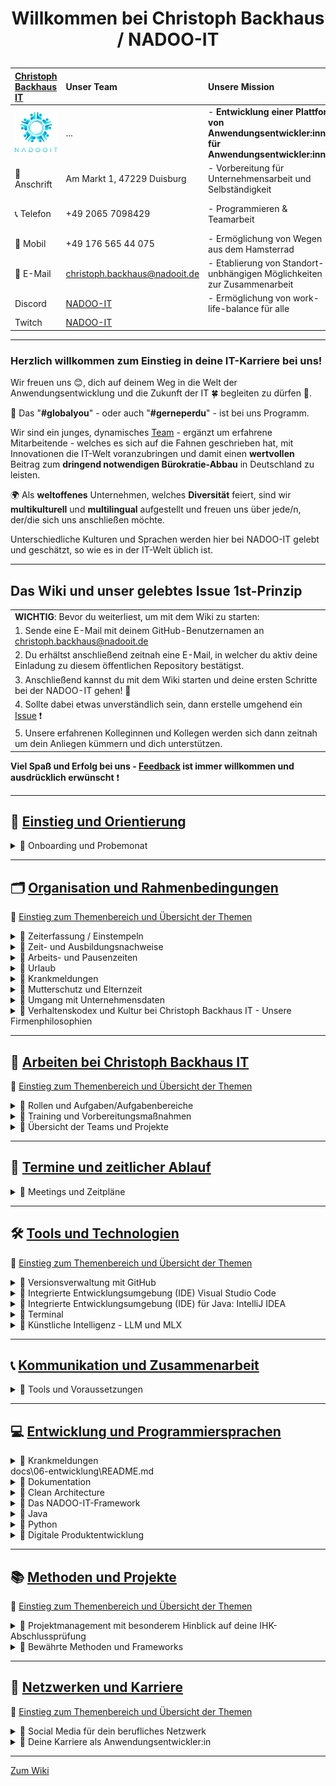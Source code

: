 # <p align="center">Willkommen bei Christoph Backhaus / NADOO-IT</p>

| [Christoph Backhaus IT](https://wirrettendeinezeit.de) | **Unser Team**                                        | **Unsere Mission**                                                                              | **Unsere Kernwerte**                                                                             |
| :----------------------------------------------------- | :---------------------------------------------------- | :---------------------------------------------------------------------------------------------- | :----------------------------------------------------------------------------------------------- |
| ![NADOO-IT](images/nadooit.png)                        | ...                                                   | - **Entwicklung einer Plattform von Anwendungsentwickler:innen für Anwendungsentwickler:innen** | - **Es gibt keine Fehler, sondern ausschließlich Chancen, sich gemeinsam weiterzuentwickeln!** |
| 🏣 Anschrift                                           | Am Markt 1, 47229 Duisburg                            | - Vorbereitung für Unternehmensarbeit und Selbständigkeit                                       | - **Es gibt keine dummen Fragen!**                                                               |
| 📞 Telefon                                             | +49 2065 7098429                                      | - Programmieren & Teamarbeit                                                                    | - **nur gemeinsam/zusammen sind wir stark!**                                                     |
| 📱 Mobil                                               | +49 176 565 44 075                                    | - Ermöglichung von Wegen aus dem Hamsterrad                                                     |                                                                                                  |
| 📧 E-Mail                                              | <christoph.backhaus@nadooit.de>                       | - Etablierung von Standort-unbhängigen Möglichkeiten zur Zusammenarbeit                         |                                                                                                  |
| Discord                                                | [NADOO-IT](https://discord.gg/Ffv4JTFE7E)             | - Ermöglichung von work-life-balance für alle                                                   | -Vereinbarkeit von Job & Familie                                                                 |
| Twitch                                                 | [NADOO-IT](https://www.twitch.tv/nadooit_christophba) |                                                                                                 |                                                                                                  |

---

### Herzlich willkommen zum Einstieg in deine IT-Karriere bei uns!

Wir freuen uns 😊, dich auf deinem Weg in die Welt der Anwendungsentwicklung und die Zukunft der IT 🍀 begleiten zu dürfen 🙏.

🤝 Das "**#globalyou**" - oder auch "**#gerneperdu**" - ist bei uns Programm.

Wir sind ein junges, dynamisches [Team](https://github.com/orgs/NADOOIT/people) - ergänzt um erfahrene Mitarbeitende - welches es sich auf die Fahnen geschrieben hat, mit Innovationen die IT-Welt voranzubringen und damit einen **wertvollen** Beitrag zum **dringend notwendigen Bürokratie-Abbau** in Deutschland zu leisten.

🌍 Als **weltoffenes** Unternehmen, welches **Diversität** feiert, sind wir **multikulturell** und **multilingual** aufgestellt und freuen uns über jede/n, der/die sich uns anschließen möchte.

Unterschiedliche Kulturen und Sprachen werden hier bei NADOO-IT gelebt und geschätzt, so wie es in der IT-Welt üblich ist.

---

## Das Wiki und unser gelebtes Issue 1st-Prinzip

|                                                                                                                                           |
| :---------------------------------------------------------------------------------------------------------------------------------------- |
| **WICHTIG**: Bevor du weiterliest, um mit dem Wiki zu starten:                                                                            |
| 1. Sende eine E-Mail mit deinem GitHub-Benutzernamen an <christoph.backhaus@nadooit.de>                                                   |
| 2. Du erhältst anschließend zeitnah eine E-Mail, in welcher du aktiv deine Einladung zu diesem öffentlichen Repository bestätigst.        |
| 3. Anschließend kannst du mit dem Wiki starten und deine ersten Schritte bei der NADOO-IT gehen! 🚀                                       |
| 4. Sollte dabei etwas unverständlich sein, dann erstelle umgehend ein [Issue](https://github.com/NADOOIT/NADOO-Wiki/issues/new/choose) ❗ |
| 5. Unsere erfahrenen Kolleginnen und Kollegen werden sich dann zeitnah um dein Anliegen kümmern und dich unterstützen.                    |

**Viel Spaß und Erfolg bei uns - [Feedback](/docs/01-organisation/07-feedback-kultur/README.md) ist immer willkommen und ausdrücklich erwünscht** ❗

---

<!-- Einstieg & Orientierung -->

## 📘 [**Einstieg und Orientierung**](docs/00-willkommen/README.md)

<details>
<summary>🔹 Onboarding und Probemonat</summary>

- 🔹 [Leitfaden für deine ersten Tage](docs/00-willkommen/README.md)

</details>

---

<!-- 1. Organisation und Rahmenbedingungen -->

## 🗂️ [**Organisation und Rahmenbedingungen**](docs/01-organisation/README.md)

🔹 [Einstieg zum Themenbereich und Übersicht der Themen](docs/01-organisation/README.md)

<!-- Zeiterfassung mit NADOO-Launchpad -->

<details>
<summary>🔹 Zeiterfassung / Einstempeln </summary>

- 🔹 [Kapitel-Übersicht](docs/01-organisation/01-zeiterfassung/README.md)
  - 🔹 [Anwendungs-Guide: Das NADOO-Launchpad erklärt](docs/01-organisation/01-zeiterfassung/01-launchpad-guide/README.md)

</details>

<!-- Zeit- und Ausbildungsnachweise -->

<details>
<summary>🔹 Zeit- und Ausbildungsnachweise</summary>

- 🔹 [Kapitel-Übersicht](docs/01-organisation/02-zeit_und_ausbildungsnachweise/README.md)
  - 🔹 [Beispiele für Ausbildungs- und Zeitnachweise](docs/01-organisation/02-zeit_und_ausbildungsnachweise/01-beispiele/README.md)
  - 🔹 [Dateibenennungsrichtlinien](docs/01-organisation/02-zeit_und_ausbildungsnachweise/02-dateibenennung/README.md)
  - 🔹 [Prüfung des Dateinamens](/docs/01-organisation/02-zeit_und_ausbildungsnachweise/03-ueberpruefung/README.md)

</details>

<!-- Arbeitszeit und Pausen -->

<details>
<summary>🔹 Arbeits- und Pausenzeiten</summary>

- 🔹 [Regelungen zu Arbeitszeit und Pausen](docs/01-organisation/03-arbeits_und_pausenzeiten/README.md)

</details>

<!-- Urlaub -->

<details>
<summary>🔹 Urlaub</summary>

- 🔹 [Urlaubsregelung](docs/01-organisation/04-urlaub/README.md)

</details>

<!-- Krankmeldungen -->

<details>
<summary>🔹 Krankmeldungen</summary>

- 🔹 [Regelungen zur Krankmeldung](docs/01-organisation/05-krankmeldungen/README.md)

</details>

<!-- Mutterschutz und Elternzeit -->

<details>
<summary>🔹 Mutterschutz und Elternzeit</summary>

- 🔹 [Gesetzliche Regelungen zu Mutterschutz und Elternzeit](/docs/01-organisation/06-mutterschutz-elternzeit/README.md)

</details>

<!-- Datenschutz -->

<details>
<summary>🔹 Umgang mit Unternehmensdaten</summary>

- 🔹 [Umgang mit Unternehmensdaten bei Christoph Backhaus IT: Sicherheit und Vertraulichkeit als oberste Priorität](/docs/01-organisation/07-datenschutz/README.md)

</details>

<!-- NADOO-Philosophie -->

<details>
<summary>🔹 Verhaltenskodex und Kultur bei Christoph Backhaus IT - Unsere Firmenphilosophien</summary>

- 🔹 [Kapitel-Übersicht](/docs/01-organisation/08-firmenphilosophie/README.md)
  - 🔹 [Unsere Verhaltensregeln](/docs/01-organisation/08-firmenphilosophie/01-verhaltensregeln/README.md)
  - 🔹 [Unsere Feedback-Kultur](/docs/01-organisation/08-firmenphilosophie/02-feedback-kultur/README.md)
  - 🔹 [KAIZEN bei Christoph Backhaus / NADOO-IT](/docs/01-organisation/08-firmenphilosophie/03-kaizen/README.md)

</details>

---

<!-- 2. Arbeiten bei NADOO -->

## 🏢 [**Arbeiten bei Christoph Backhaus IT**](/docs/02-arbeiten_bei_nadoo/README.md)

🔹 [Einstieg zum Themenbereich und Übersicht der Themen](/docs/02-arbeiten_bei_nadoo/README.md)

<!-- Rollen und Aufgaben/Aufgabenbereiche -->

<details>
<summary>🔹 Rollen und Aufgaben/Aufgabenbereiche</summary>

- 🔹 [Kapitel-Übersicht](/docs/02-arbeiten_bei_nadoo/01-rollen_und_aufgaben/README.md)
  - 🔹 [Dokumentar(ist):in](/docs/02-arbeiten_bei_nadoo/01-rollen_und_aufgaben/01-dokumentar/README.md)
  - 🔹 [Researcher:in](/docs/02-arbeiten_bei_nadoo/01-rollen_und_aufgaben/02-researcher/README.md)
  - 🔹 [Entwickler:in](/docs/02-arbeiten_bei_nadoo/01-rollen_und_aufgaben/03-entwickler/README.md)
  - 🔹 [Tester:in](/docs/02-arbeiten_bei_nadoo/01-rollen_und_aufgaben/04-tester/README.md)
  - 🔹 [Teamkoordinator:in](/docs/02-arbeiten_bei_nadoo/01-rollen_und_aufgaben/05-teamkoordinator/README.md)

</details>

<!-- Prüfungs-Vorbereitung und Präsentationstraining -->

<details>
<summary>🔹 Training und Vorbereitungsmaßnahmen</summary>

- 🔹 [Kapitel-Übersicht](/docs/02-arbeiten_bei_nadoo/02-training_und_vorbereitung/README.md)
  - 🔹 [Trainingsbeiträge](/docs/02-arbeiten_bei_nadoo/02-training_und_vorbereitung/01-trainingsbeitraege/README.md)
  - 🔹 [Präsentationstraining](/docs/02-arbeiten_bei_nadoo/02-training_und_vorbereitung/02-praesentationstraining/README.md)

</details>

<!-- Übersicht der Teams (alt und aktiv) -->

<details>
<summary>🔹 Übersicht der Teams und Projekte</summary>

- 🔹 [Kapitel-Übersicht](/docs/02-arbeiten_bei_nadoo/03-teamuebersicht/README.md)
  - 🔹 [Aktive Teams](docs/02-arbeiten_bei_nadoo/03-teamuebersicht/01-aktive_teams/README.md)
  - 🔹 [Team-Archiv](docs/02-arbeiten_bei_nadoo/03-teamuebersicht/02-team_archiv/README.md)

</details>

---

<!-- 3. Meetings und Zeitpläne -->

## 📅 [**Termine und zeitlicher Ablauf**](/docs/03-meetings/README.md)

<details>
<summary>🔹 Meetings und Zeitpläne</summary>

- 🔹 [Kapitel-Übersicht](/docs/03-meetings/README.md)
  - 🔹 [11er-Meeting](/docs/03-meetings/02-11er/README.md)
  - 🔹 [Team-Koordinations-Meeting](/docs/03-meetings/03-teamkoordination/README.md)
  - 🔹 [33er-Meeting](/docs/03-meetings/04-33er/README.md)

</details>

---

<!-- 4. Tools und Technologien -->

## 🛠️ [**Tools und Technologien**](/docs/04-tools/README.md)

🔹 [Einstieg zum Themenbereich und Übersicht der Themen](/docs/04-tools/README.md)

<!-- Github -->

<details>
<summary>🔹 Versionsverwaltung mit GitHub</summary>

- 🔹 [Kapitel-Übersicht](/docs/04-tools/01-github/README.md)
  - 🔹 [Repository](/docs/04-tools/01-github/01-repository/README.md)
  - 🔹 [Branches](/docs/04-tools/01-github/02-branches/README.md)
    - [Branch Protection](/docs/04-tools/01-github/02-branches/01-protection/README.md)
  - 🔹 [Pull Requests](/docs/04-tools/01-github/03-pull-requests/README.md)
    - [Merge Konflikte](/docs/04-tools/01-github/03-pull-requests/01-merge-konflikte/README.md)
    - [Code Review](/docs/04-tools/01-github/03-pull-requests/02-code-review/README.md)
  - 🔹 [Issues](/docs/04-tools/01-github/04-issues/README.md)
    - [Issue-Erstellungs-Guide](/docs/04-tools/01-github/04-issues/01-wiki-guide/README.md)
    - [Labels](/docs/04-tools/01-github/04-issues/02-labels/README.md)
    - [Types](/docs/04-tools/01-github/04-issues/02-types/README.md)
    - [Assignees](/docs/04-tools/01-github/04-issues/03-assignees/README.md)
    - [Milestones](/docs/04-tools/01-github/04-issues/04-milestones/README.md) <!-- Datei fehlt (noch?)-->
    - [Projects](/docs/04-tools/01-github/04-issues/05-projects/README.md) <!-- Datei fehlt (noch?)-->
    - [Discussions](/docs/04-tools/01-github/04-issues/06-discussions/README.md) <!-- Datei fehlt (noch?)-->
    - [Templates](/docs/04-tools/01-github/04-issues/07-templates/README.md) <!-- Datei fehlt (noch?)-->
  - 🔹 [Actions](/docs/04-tools/01-github/05-actions/README.md)
  - 🔹 [Notifications](/docs/04-tools/01-github/06-notifications/README.md)
  - 🔹 [Suche](/docs/04-tools/01-github/07-suche/README.md)
  - 🔹 [Markdown](/docs/04-tools/01-github/08-markdown/README.md)

</details>

<!-- Visual Studio Code -->

<details>
<summary>🔹 Integrierte Entwicklungsumgebung (IDE) Visual Studio Code</summary>

- 🔹 [Kapitel-Übersicht](/docs/04-tools/02-vscode/README.md)
  - 🔹 [Installation](/docs/04-tools/02-vscode/01-installation/README.md)
  - 🔹 [Plugins](/docs/04-tools/02-vscode/02-plugins/README.md)
  - 🔹 [Workspaces](/docs/04-tools/02-vscode/03-workspaces/README.md)
  - 🔹 [Editor](/docs/04-tools/02-vscode/04-editor/README.md)
  - 🔹 [Terminal](/docs/04-tools/02-vscode/05-debugging/README.md)

</details>

<!-- IntelliJ IDEA -->

<details>
<summary>🔹 Integrierte Entwicklungsumgebung (IDE) für Java: IntelliJ IDEA</summary>

- 🔹 [Kapitel-Übersicht]() <!-- muss noch erstellt/innerhalb der Ordnerstruktur angepasst werden -->
  - 🔹 [IntelliJ IDEA - Ein Überblick](/docs/04-tools/03-intellij/README.md)
  - 🔹 [Installation](/docs/04-tools/03-intellij/01-installation/README.md)

</details>

<!-- Terminal -->

<details>
<summary>🔹 Terminal</summary>

- 🔹 [Das Terminal - Die Grundlagen](/docs/04-tools/04-terminal/README.md)

</details>

<!-- KI -->

<details>
<summary>🔹 Künstliche Intelligenz - LLM und MLX</summary>

- 🔹 [Kapitel-Übersicht]() <!-- muss noch erstellt/innerhalb der Ordnerstruktur angepasst werden -->
  - 🔹 [KI‐Nutzung: Ein umfassender Leitfaden](/docs/04-tools/05-ki/README.md)
  - 🔹 [Large Language Model (LLM) und das Apple MLX Framework](/docs/04-tools/05-ki/01-llm-mlx/README.md)
  - 🔹 [Gemini API](/docs/04-tools/05-ki/02-gemini/README.md)

</details>

---

<!-- 5. Kommunikation -->

## 📞 [**Kommunikation und Zusammenarbeit**](/docs/05-kommunikation/README.md)

<details>
<summary>🔹 Tools und Voraussetzungen</summary>

- 🔹 [Kapitel-Übersicht](/docs/05-kommunikation/README.md)
  - 🔹 [Discord: Die zentrale Kommunikationsplattform der NADOO-IT](/docs/05-kommunikation/01-discord/README.md)
    - [Anmeldung und Einrichtung](/docs/05-kommunikation/01-discord/01-einrichtung/README.md)
  - 🔹 [Video- & Bildschirmübertragung](/docs/05-kommunikation/02-webcam/README.md)
    - [Das Android-Smartphone als Webcam nutzen](/docs/05-kommunikation/02-webcam/01-droidcam/README.md)
    - [Das iPhone als Webcam für den Mac verwenden](/docs/05-kommunikation/02-webcam/02-ios/README.md)

</details>

---

<!-- 6. Entwicklung und Programmiersprachen -->

## 💻 [**Entwicklung und Programmiersprachen**](/docs/06-entwicklung/README.md)

<details>
<summary>🔹 Krankmeldungen</summary>

- 🔹 [Themeneinstieg und Übersicht der Abschnitte](/docs/06-entwicklung/README.md)

</details>

<!-- Dokumentation --> docs\06-entwicklung\README.md

<details>
<summary>🔹 Dokumentation</summary>

- 🔹 [Dokumentation](docs/06-entwicklung/01-dokumentation/README.md)
</details>

<!-- Clean Architecture -->

<details>
<summary>🔹 Clean Architecture</summary>

- 🔹 [Clean Architecture](docs/06-entwicklung/02-clean_architecture/README.md)
</details>

<!-- das NADOO-Framework -->

<details>
<summary>🔹 Das NADOO-IT-Framework</summary>

- 🔹 [Das NADOO-IT-Framework](docs/06-entwicklung/03-nadoo_framework/README.md)
</details>

<!-- Java -->

<details>
<summary>🔹 Java</summary>

- 🔹 [Java](docs/06-entwicklung/04-java/README.md)
</details>

<!-- Python -->

<details>
<summary> 🔹 Python</summary>

- 🔹 [Kapitel-Übersicht](/docs/05-kommunikation/README.md) <!-- muss nochmal neu angelegt/Inhalts-technisch umstrukturiert werden -->
  - 🔹 [Installation und Grundkonzepte von Python](/docs/06-entwicklung/05-python/README.md)
  - 🔹 [Debugging](/docs/05-entwicklung/05-python/01-debugging/README.md)
  - 🔹 [Briefcase & Toga - Python-Framework für plattformübergreifende Apps](/docs/06-entwicklung/05-python/02-briefcase-toga/README.md)
    - [Briefcase-Debugging](/docs/06-entwicklung/05-python/02-briefcase-toga/01-debugging/README.md)
    - [Praktische Umsetzung mit NADOO-Launchpad](/docs/06-entwicklung/05-python/02-briefcase-toga/02-launchpad/README.md)
    - [Speech‐to‐Text‐Feature im NADOO-Launchpad](/docs/06-entwicklung/05-python/02-briefcase-toga/03-speech-to-text/README.md)

</details>

<!-- Digitale Produktentwicklung -->

<details>
<summary>🔹 Digitale Produktentwicklung</summary> <!-- Umstrukturierung notwendig: 06-08 sollte in gemeinsamer Ordnerstruktur für das Thema "Digitale Produktentwicklung" liegen-->

- 🔹 [Kapitel-Übersicht](docs/06-entwicklung/README.md) <!-- entsprechende Anpassungen ausstehend -->
  - 🔹 [Dein Einstieg in die digitale Produktentwicklung](docs/06-entwicklung/06-digitale_produktentwicklung/README.md)
  - 🔹 [Deine erste eigene App](docs/06-entwicklung/07-eigene_app/README.md)
  - 🔹 [Lizenzen, Open Source und die Welt der Softwareabhängigkeiten](docs/06-entwicklung/08-lizenzen_open_source/README.md)

</details>

---

<!-- 7. Methoden -->

## 📚 [Methoden und Projekte](/docs/07-methoden/README.md)

🔹 [Einstieg zum Themenbereich und Übersicht der Themen](/docs/07-methoden/README.md) <!-- inhaltliche/strukturelle Anpassungen ausstehend -->

<details>
<summary>🔹 Projektmanagement mit besonderem Hinblick auf deine IHK-Abschlussprüfung</summary>

- 🔹 [Kapitel-Übersicht](/docs/07-methoden/README.md)
  - 🔹 [Zeitmanagement](/docs/07-methoden/01-zeitmanagement/README.md)
  - 🔹 [Planung](/docs/07-methoden/02-planung/README.md)
    - [Antrag](/docs/07-methoden/02-planung/01-antrag/README.md)
  - 🔹 [Projektmanagement](/docs/07-methoden/03-projektmanagement/README.md)
  - 🔹 [Projektphasen](/docs/07-methoden/04-phasen/README.md)
  - 🔹 [Projekt-Abschluss](/docs/07-methoden/05-abschluss/README.md)

</details>

<!-- Methoden und Frameworks? noch keine Ordner/Placeholder-Dateien erstellt -->

<details>
<summary>🔹 Bewährte Methoden und Frameworks</summary>

- 🔹 [Kapitel-Übersicht](/docs/07-methoden/02-methoden_und_frameworks/README.md)
  - 🔹 [Scrum](/docs/07-methoden/02-methoden_und_frameworks/01-scrum/README.md)
  - 🔹 [Kanban](/docs/07-methoden/02-methoden_und_frameworks/02-kanban/README.md)

</details>

---

<!--8. Netzwerken und Karriere-->

## 🚀 [Netzwerken und Karriere](/docs/08-karriere/README.md)

🔹 [Einstieg zum Themenbereich und Übersicht der Themen](/docs/08-karriere/README.md) <!-- inhaltliche/strukturelle Anpassungen ausstehend -->

<!-- Social Media zum Netzwerken -->

<details>
<summary>🔹 Social Media für dein berufliches Netzwerk</summary>

- 🔹 [Kapitel-Übersicht](/docs/08-karriere/01-social_media_netzwerk/README.md)
  - 🔹 [Dein GitHub-Profil](/docs/08-karriere/01-social_media_netzwerk/01-github/README.md)
  - 🔹 [Dein LinkedIn-Profil](/docs/08-karriere/01-social_media_netzwerk/02-linkedin/README.md)
  - 🔹 [Dein Xing-Profil](/docs/08-karriere/01-social_media_netzwerk/03-xing/README.md)
  - 🔹 [Online-Kalender mit Doodle einrichten und in LinkedIn-Profil integrieren](/docs/08-karriere/01-social_media_netzwerk/04-doodle_kalender/README.md)

</details>

<!-- Anwendungsentwickler-Karriere - Tipps, Hinweise, Empfehlungen und Ähnliches -->

<details>
<summary>🔹 Deine Karriere als Anwendungsentwickler:in</summary>

- 🔹 [Kapitel-Übersicht](/docs/08-karriere/02-anwendungsentwickler_beruf/README.md)
  - 🔹 [Die Verantwortung und Unsicherheit des Programmierer‐Daseins](/docs/08-karriere/02-anwendungsentwickler_beruf/01-programmierer_dasein/README.md)
  - 🔹 [Das Bewerbungsverfahren im IT-Sektor](/docs/08-karriere/02-anwendungsentwickler_beruf/02-bewerbungsverfahren/README.md)
    - [IT-Lebenslauf-101](/docs/08-karriere/02-anwendungsentwickler_beruf/02-bewerbungsverfahren//01-lebenslauf/README.md)
    - [Technische Interviews](/docs/08-karriere/02-anwendungsentwickler_beruf/02-bewerbungsverfahren//02-technisches_interview/README.md)
    - [Do's & Dont's](/docs/08-karriere/02-anwendungsentwickler_beruf/02-bewerbungsverfahren//03-dos_and_donts/README.md)
  - 🔹 [Mögliche Orte zum Arbeiten und Lernen](/docs/08-karriere/02-anwendungsentwickler_beruf/03-lernen_und_arbeiten/README.md)
  - 🔹 [Arbeiten bei Christoph Backhaus / NADOO-IT](/docs/08-karriere/02-anwendungsentwickler_beruf/04-karriere_bei_nadoo/README.md)

</details>

---

[Zum Wiki](/docs/00-willkommen/README.md)
